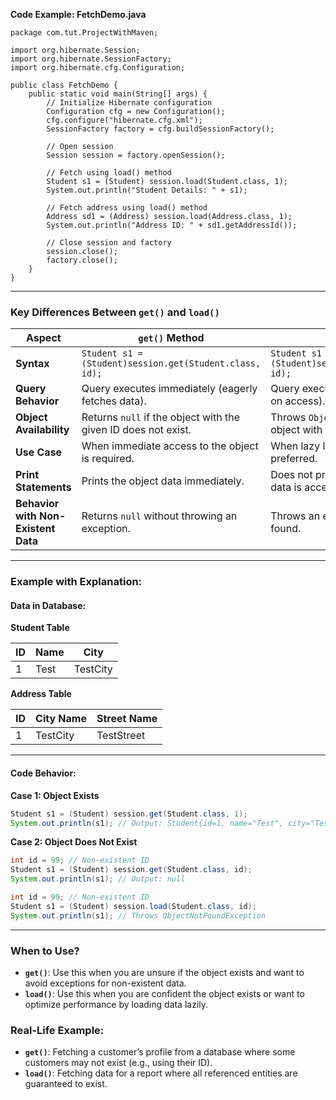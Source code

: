 
**Code Example: FetchDemo.java**

```copy
package com.tut.ProjectWithMaven;

import org.hibernate.Session;
import org.hibernate.SessionFactory;
import org.hibernate.cfg.Configuration;

public class FetchDemo {
    public static void main(String[] args) {
        // Initialize Hibernate configuration
        Configuration cfg = new Configuration();
        cfg.configure("hibernate.cfg.xml");
        SessionFactory factory = cfg.buildSessionFactory();

        // Open session
        Session session = factory.openSession();

        // Fetch using load() method
        Student s1 = (Student) session.load(Student.class, 1);
        System.out.println("Student Details: " + s1);

        // Fetch address using load() method
        Address sd1 = (Address) session.load(Address.class, 1);
        System.out.println("Address ID: " + sd1.getAddressId());

        // Close session and factory
        session.close();
        factory.close();
    }
}
```

---

### Key Differences Between `get()` and `load()`

|Aspect|`get()` Method|`load()` Method|
|---|---|---|
|**Syntax**|`Student s1 = (Student)session.get(Student.class, id);`|`Student s1 = (Student)session.load(Student.class, id);`|
|**Query Behavior**|Query executes immediately (eagerly fetches data).|Query executes lazily (data is fetched on access).|
|**Object Availability**|Returns `null` if the object with the given ID does not exist.|Throws `ObjectNotFoundException` if the object with the given ID does not exist.|
|**Use Case**|When immediate access to the object is required.|When lazy loading is acceptable or preferred.|
|**Print Statements**|Prints the object data immediately.|Does not print anything unless the data is accessed.|
|**Behavior with Non-Existent Data**|Returns `null` without throwing an exception.|Throws an exception if data is not found.|

---

### Example with Explanation:

#### Data in Database:

**Student Table**

|ID|Name|City|
|---|---|---|
|1|Test|TestCity|

**Address Table**

|ID|City Name|Street Name|
|---|---|---|
|1|TestCity|TestStreet|

---

#### Code Behavior:

**Case 1: Object Exists**

```java
Student s1 = (Student) session.get(Student.class, 1);
System.out.println(s1); // Output: Student{id=1, name="Test", city="TestCity"}
```

**Case 2: Object Does Not Exist**

```java
int id = 99; // Non-existent ID
Student s1 = (Student) session.get(Student.class, id);
System.out.println(s1); // Output: null
```

```java
int id = 99; // Non-existent ID
Student s1 = (Student) session.load(Student.class, id);
System.out.println(s1); // Throws ObjectNotFoundException
```

---

### When to Use?

- **`get()`**: Use this when you are unsure if the object exists and want to avoid exceptions for non-existent data.
- **`load()`**: Use this when you are confident the object exists or want to optimize performance by loading data lazily.

### Real-Life Example:

- **`get()`**: Fetching a customer’s profile from a database where some customers may not exist (e.g., using their ID).
- **`load()`**: Fetching data for a report where all referenced entities are guaranteed to exist.


